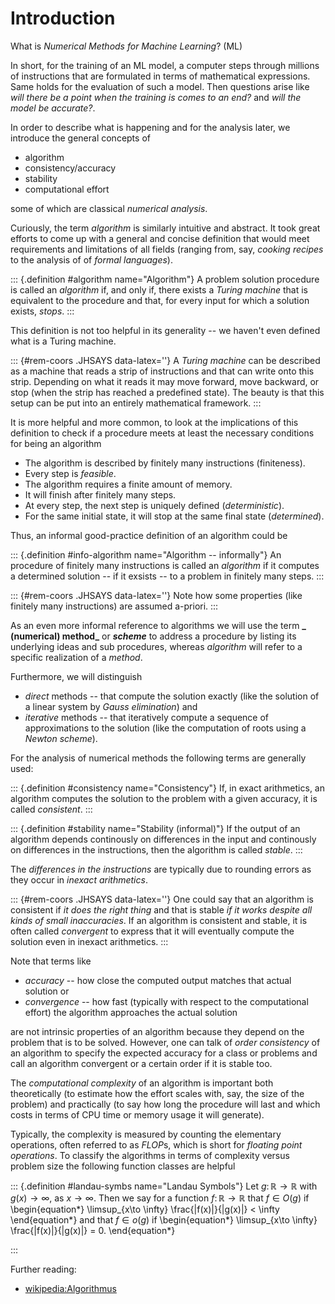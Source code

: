 # Introduction

What is *Numerical Methods for Machine Learning*? (ML)

In short, for the training of an ML model, a computer steps through millions of instructions that are formulated in terms of mathematical expressions. 
Same holds for the evaluation of such a model.
Then questions arise like *will there be a point when the training is comes to an end?* and *will the model be accurate?*.

In order to describe what is happening and for the analysis later, we introduce the general concepts of

* algorithm
* consistency/accuracy
* stability
* computational effort

some of which are classical *numerical analysis*.

Curiously, the term *algorithm* is similarly intuitive and abstract. It took great efforts to come up with a general and concise definition that would meet requirements and limitations of all fields (ranging from, say, *cooking recipes* to the analysis of of *formal languages*).

::: {.definition #algorithm name="Algorithm"}
A problem solution procedure is called an *algorithm* if, and only if, there exists a *Turing machine* that is equivalent to the procedure and that, for every input for which a solution exists, *stops*.
:::

This definition is not too helpful in its generality -- we haven't even defined what is a Turing machine.

::: {#rem-coors .JHSAYS data-latex=''}
A *Turing machine* can be described as a machine that reads a strip of instructions and that can write onto this strip. Depending on what it reads it may move forward, move backward, or stop (when the strip has reached a predefined state). The beauty is that this setup can be put into an entirely mathematical framework.
:::

It is more helpful and more common, to look at the implications of this definition to check if a procedure meets at least the necessary conditions for being an algorithm

* The algorithm is described by finitely many instructions (finiteness).
* Every step is *feasible*.
* The algorithm requires a finite amount of memory.
* It will finish after finitely many steps.
* At every step, the next step is uniquely defined (*deterministic*).
* For the same initial state, it will stop at the same final state (*determined*).

Thus, an informal good-practice definition of an algorithm could be

::: {.definition #info-algorithm name="Algorithm -- informally"}
An procedure of finitely many instructions is called an *algorithm* if it computes a determined solution -- if it exsists -- to a problem in finitely many steps.
:::

::: {#rem-coors .JHSAYS data-latex=''}
Note how some properties (like finitely many instructions) are assumed a-priori.
:::

As an even more informal reference to algorithms we will use the term **_ (numerical) method_** or **_scheme_** to address a procedure by listing its underlying ideas and sub procedures, whereas *algorithm* will refer to a specific realization of a *method*.

Furthermore, we will distinguish

* *direct* methods -- that compute the solution exactly (like the solution of a linear system by *Gauss elimination*) and
* *iterative* methods -- that iteratively compute a sequence of approximations to the solution (like the computation of roots using a *Newton scheme*).

For the analysis of numerical methods the following terms are generally used:

::: {.definition #consistency name="Consistency"}
If, in exact arithmetics, an algorithm computes the solution to the problem with a given accuracy, it is called *consistent*.
:::

::: {.definition #stability name="Stability (informal)"}
If the output of an algorithm depends continously on differences in the input and continously on differences in the instructions, then the algorithm is called *stable*.
:::

The *differences in the instructions* are typically due to rounding errors as they occur in *inexact arithmetics*.

::: {#rem-coors .JHSAYS data-latex=''}
One could say that an algorithm is consistent if *it does the right thing* and that is stable *if it works despite all kinds of small inaccuracies*. If an algorithm is consistent and stable, it is often called *convergent* to express that it will eventually compute the solution even in inexact arithmetics.
:::

Note that terms like 

* *accuracy* -- how close the computed output matches that actual solution or
* *convergence* -- how fast (typically with respect to the computational effort) the algorithm approaches the actual solution

are not intrinsic properties of an algorithm because they depend on the problem that is to be solved.
However, one can talk of *order consistency* of an algorithm to specify the expected accuracy for a class or problems and call an algorithm convergent or a certain order if it is stable too.

The *computational complexity* of an algorithm is important both theoretically (to estimate how the effort scales with, say, the size of the problem) and practically (to say how long the procedure will last and which costs in terms of CPU time or memory usage it will generate).

Typically, the complexity is measured by counting the elementary operations, often referred to as *FLOP*s, which is short for *floating point operations*. 
To classify the algorithms in terms of complexity versus problem size the following function classes are helpful

::: {.definition #landau-symbs name="Landau Symbols"}
Let $g\colon \mathbb R^{} \to \mathbb R^{}$ with $g(x)\to \infty$, as $x\to \infty$. Then we say for a function $f\colon \mathbb R \to \mathbb R^{}$ that $f\in O(g)$ if
\begin{equation*}
\limsup_{x\to \infty} \frac{|f(x)|}{|g(x)|} < \infty
\end{equation*}
and that $f\in o(g)$ if
\begin{equation*}
\limsup_{x\to \infty} \frac{|f(x)|}{|g(x)|} = 0.
\end{equation*}

:::

Further reading: 

* [wikipedia:Algorithmus](https://de.wikipedia.org/wiki/Algorithmus#Definition)

